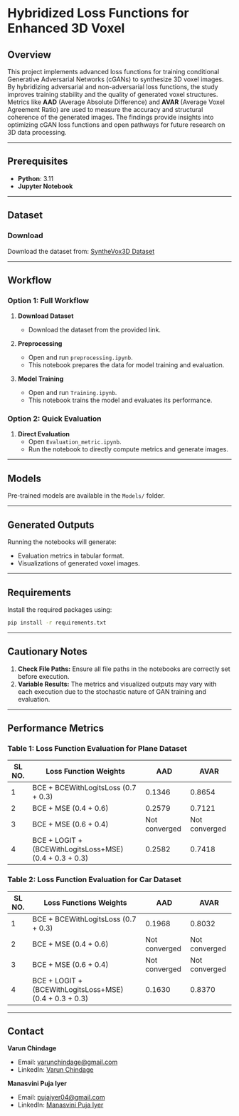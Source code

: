 # Hybridized Loss Functions for Enhanced 3D Voxel

## Overview
This project implements advanced loss functions for training conditional Generative Adversarial Networks (cGANs) to synthesize 3D voxel images. By hybridizing adversarial and non-adversarial loss functions, the study improves training stability and the quality of generated voxel structures. Metrics like **AAD** (Average Absolute Difference) and **AVAR** (Average Voxel Agreement Ratio) are used to measure the accuracy and structural coherence of the generated images. The findings provide insights into optimizing cGAN loss functions and open pathways for future research on 3D data processing.

---

## Prerequisites
- **Python**: 3.11
- **Jupyter Notebook**

---

## Dataset

### Download
Download the dataset from: [SyntheVox3D Dataset](https://www.kaggle.com/datasets/hche8927/synthevox3d)

---

## Workflow

### Option 1: Full Workflow
1. **Download Dataset**  
   - Download the dataset from the provided link.

2. **Preprocessing**  
   - Open and run `preprocessing.ipynb`.  
   - This notebook prepares the data for model training and evaluation.

3. **Model Training**  
   - Open and run `Training.ipynb`.  
   - This notebook trains the model and evaluates its performance.

### Option 2: Quick Evaluation
1. **Direct Evaluation**  
   - Open `Evaluation_metric.ipynb`.  
   - Run the notebook to directly compute metrics and generate images.

---

## Models
Pre-trained models are available in the `Models/` folder.

---

## Generated Outputs
Running the notebooks will generate:
- Evaluation metrics in tabular format.
- Visualizations of generated voxel images.

---

## Requirements
Install the required packages using:
```bash
pip install -r requirements.txt
```

---

## Cautionary Notes
1. **Check File Paths:** Ensure all file paths in the notebooks are correctly set before execution.
2. **Variable Results:** The metrics and visualized outputs may vary with each execution due to the stochastic nature of GAN training and evaluation.

---

## Performance Metrics

### Table 1: Loss Function Evaluation for Plane Dataset
| SL NO. | Loss Function Weights                   | AAD    | AVAR   |
|--------|-----------------------------------------|--------|--------|
| 1      | BCE + BCEWithLogitsLoss (0.7 + 0.3)     | 0.1346 | 0.8654 |
| 2      | BCE + MSE (0.4 + 0.6)                   | 0.2579 | 0.7121 |
| 3      | BCE + MSE (0.6 + 0.4)                   | Not converged | Not converged |
| 4      | BCE + LOGIT + (BCEWithLogitsLoss+MSE) (0.4 + 0.3 + 0.3) | 0.2582 | 0.7418 |

### Table 2: Loss Function Evaluation for Car Dataset
| SL NO. | Loss Functions Weights                  | AAD    | AVAR   |
|--------|-----------------------------------------|--------|--------|
| 1      | BCE + BCEWithLogitsLoss (0.7 + 0.3)     | 0.1968 | 0.8032 |
| 2      | BCE + MSE (0.4 + 0.6)                   | Not converged | Not converged |
| 3      | BCE + MSE (0.6 + 0.4)                   | Not converged | Not converged |
| 4      | BCE + LOGIT + (BCEWithLogitsLoss+MSE) (0.4 + 0.3 + 0.3) | 0.1630 | 0.8370 |

---

## Contact

**Varun Chindage**  
- Email: [varunchindage@gmail.com](mailto:varunchindage@gmail.com)  
- LinkedIn: [Varun Chindage](https://www.linkedin.com/in/varunchindage)

**Manasvini Puja Iyer**  
- Email: [pujaiyer04@gmail.com](mailto:pujaiyer04@gmail.com)  
- LinkedIn: [Manasvini Puja Iyer](https://www.linkedin.com/in/manasvini-puja-iyer-97aa40231)
